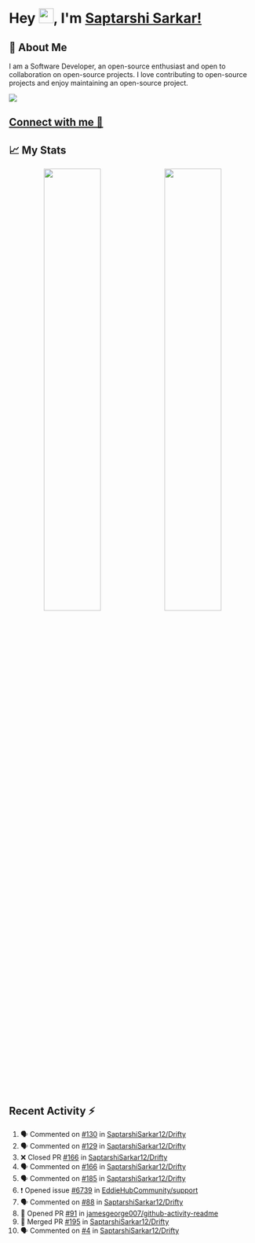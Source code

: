 # Hey <img src="https://github.com/TheDudeThatCode/TheDudeThatCode/blob/master/Assets/Hi.gif" width="30">, I'm [Saptarshi Sarkar!](https://bio.link/saptarshi) 

## 🚀 About Me
I am a Software Developer, an open-source enthusiast and open to collaboration on open-source projects. 
I love contributing to open-source projects and enjoy maintaining an open-source project.

![](https://visitor-badge.laobi.icu/badge?page_id=saptarshisarkar12.saptarshisarkar12)

## [Connect with me 💬](https://bio.link/saptarshi) 

## 📈 My Stats
<p align="center">	
  <img width="48%" src="https://github-readme-stats.vercel.app/api?username=saptarshisarkar12&show_icons=true&theme=tokyonight" />
  <img width="48%" src="https://github-readme-streak-stats.herokuapp.com/?user=saptarshisarkar12&theme=tokyonight" />
</p>

## Recent Activity :zap:
<!--START_SECTION:activity-->
1. 🗣 Commented on [#130](https://github.com/SaptarshiSarkar12/Drifty/issues/130) in [SaptarshiSarkar12/Drifty](https://github.com/SaptarshiSarkar12/Drifty)
2. 🗣 Commented on [#129](https://github.com/SaptarshiSarkar12/Drifty/issues/129) in [SaptarshiSarkar12/Drifty](https://github.com/SaptarshiSarkar12/Drifty)
3. ❌ Closed PR [#166](https://github.com/SaptarshiSarkar12/Drifty/pull/166) in [SaptarshiSarkar12/Drifty](https://github.com/SaptarshiSarkar12/Drifty)
4. 🗣 Commented on [#166](https://github.com/SaptarshiSarkar12/Drifty/issues/166) in [SaptarshiSarkar12/Drifty](https://github.com/SaptarshiSarkar12/Drifty)
5. 🗣 Commented on [#185](https://github.com/SaptarshiSarkar12/Drifty/issues/185) in [SaptarshiSarkar12/Drifty](https://github.com/SaptarshiSarkar12/Drifty)
6. ❗️ Opened issue [#6739](https://github.com/EddieHubCommunity/support/issues/6739) in [EddieHubCommunity/support](https://github.com/EddieHubCommunity/support)
7. 🗣 Commented on [#88](https://github.com/SaptarshiSarkar12/Drifty/issues/88) in [SaptarshiSarkar12/Drifty](https://github.com/SaptarshiSarkar12/Drifty)
8. 💪 Opened PR [#91](https://github.com/jamesgeorge007/github-activity-readme/pull/91) in [jamesgeorge007/github-activity-readme](https://github.com/jamesgeorge007/github-activity-readme)
9. 🎉 Merged PR [#195](https://github.com/SaptarshiSarkar12/Drifty/pull/195) in [SaptarshiSarkar12/Drifty](https://github.com/SaptarshiSarkar12/Drifty)
10. 🗣 Commented on [#4](https://github.com/SaptarshiSarkar12/Drifty/issues/4) in [SaptarshiSarkar12/Drifty](https://github.com/SaptarshiSarkar12/Drifty)
<!--END_SECTION:activity-->
